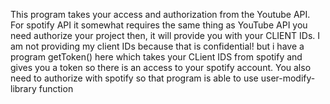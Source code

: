 This program takes your access and authorization from the Youtube API. For spotify API it somewhat requires the same thing as YouTube API you need authorize your project then, 
it will provide you with your CLIENT IDs. I am not providing my client IDs because that is confidential! but i have a program getToken() here which takes your CLient IDS from 
spotify and gives you a token so there is an access to your spotify account. You also need to authorize with spotify so that program is able to use user-modify-library function

